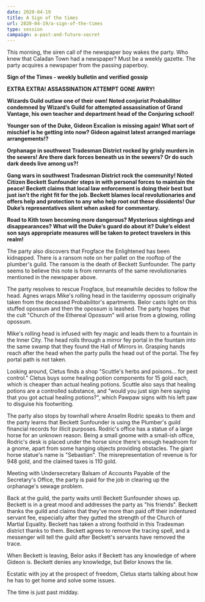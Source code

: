 ```yaml
---
date: 2020-04-19
title: A Sign of the times
url: 2020-04-19/a-sign-of-the-times
type: session
campaign: a-past-and-future-secret
---
```


This morning, the siren call of the newspaper boy wakes the party. Who knew that Caladan Town had a newspaper? Must be a weekly gazette. The party acquires a newspaper from the passing paperboy.

**Sign of the Times - weekly bulletin and verified gossip**

**EXTRA EXTRA! ASSASSINATION ATTEMPT GONE AWRY!**

**Wizards Guild outlaw one of their own! Noted conjurist Probabilitor condemned by Wizard’s Guild for attempted assassination of Grand Vantage, his own teacher and department head of the Conjuring school!**

**Younger son of the Duke, Gideon Excalion is missing again! What sort of mischief is he getting into now?  Gideon against latest arranged marriage arrangements!?**

**Orphanage in southwest Tradesman District rocked by grisly murders in the sewers!  Are there dark forces beneath us in the sewers? Or do such dark deeds live among us?!**

**Gang wars in southwest Tradesman District rock the community! Noted Citizen Beckett Sunfounder steps in with personal forces to maintain the peace! Beckett claims that local law enforcement is doing their best but just isn’t the right fit for the job.  Beckett blames local revolutionaries and offers help and protection to any who help root out these dissidents! Our Duke’s representatives silent when asked for commentary.**

**Road to Kith town becoming more dangerous? Mysterious sightings and disappearances?  What will the Duke’s guard do about it? Duke’s eldest son says appropriate measures will be taken to protect travelers in this realm!**

The party also discovers that Frogface the Enlightened has been kidnapped. There is a ransom note on her pallet on the rooftop of the plumber's guild. The ransom is the death of Beckett Sunfounder. The party seems to believe this note is from remnants of the same revolutionaries mentioned in the newspaper above.

The party resolves to rescue Frogface, but meanwhile decides to follow the head. Agnes wraps Mike's rolling head in the taxidermy opossum originally taken from the deceased Probabilitor's apartments. Belor casts light on this stuffed opossum and then the opossum is leashed. The party hopes that the cult "Church of the Ethereal Opossum" will arise from a glowing, rolling opossum.

Mike's rolling head is infused with fey magic and leads them to a fountain in the Inner City. The head rolls through a mirror fey portal in the fountain into the same swamp that they found the Hall of Mirrors in. Grasping hands reach after the head when the party pulls the head out of the portal. The fey portal path is not taken.

Looking around, Cletus finds a shop "Scuttle's herbs and poisons... for pest control." Cletus buys some healing potion components for 15 gold each, which is cheaper than actual healing potions. Scuttle also says that healing potions are a controlled substance, and "would you just sign here saying that you got actual healing potions?", which Pawpaw signs with his left paw to disguise his footwriting.

The party also stops by townhall where Anselm Rodric speaks to them and the party learns that Beckett Sunfounder is using the Plumber's guild financial records for illicit purposes. Rodric's office has a statue of a large horse for an unknown reason. Being a small gnome with a small-ish office, Rodric's desk is placed under the horse since there's enough headroom for a gnome, apart from some hanging objects providing obstacles. The giant horse statue's name is "Sebastian". The misrepresentation of revenue is for 948 gold, and the claimed taxes is 110 gold.

Meeting with Undersecretary Balsam of Accounts Payable of the Secretary's Office, the party is paid for the job in clearing up the orphanage's sewage problem.

Back at the guild, the party waits until Beckett Sunfounder shows up. Beckett is in a great mood and addresses the party as "his friends". Beckett thanks the guild and claims that they've more than paid off their indentured servant fee, especially after they gutted the strength of the Church of Martial Equality. Beckett has taken a strong foothold in this Tradesman district thanks to them. Beckett agrees to remove the tracing spell, and a messenger will tell the guild after Beckett's servants have removed the trace.

When Beckett is leaving, Belor asks if Beckett has any knowledge of where Gideon is. Beckett denies any knowledge, but Belor knows the lie.

Ecstatic with joy at the prospect of freedom, Cletus starts talking about how he has to get home and solve some issues.

The time is just past midday.
